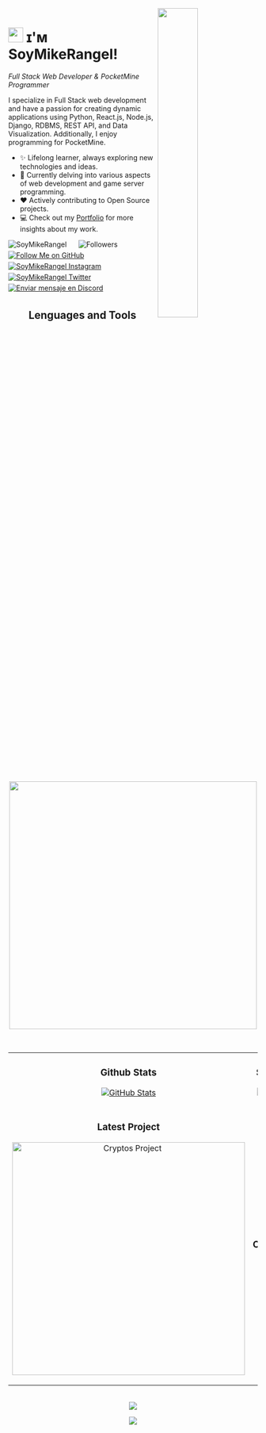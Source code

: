 <div>
  <a href="#">
    <img align="right" width="40%" src="https://owlbertsio-resized.s3.amazonaws.com/Popper.psd.full.png">
  </a>
</div>

# <img src="https://emojis.slackmojis.com/emojis/images/1531849430/4246/blob-sunglasses.gif?1531849430" width="30"/> ɪ'ᴍ SoyMikeRangel! 
*Full Stack Web Developer & PocketMine Programmer*
<br /> 

<p align="left">I specialize in Full Stack web development and have a passion for creating dynamic applications using Python, React.js, Node.js, Django, RDBMS, REST API, and Data Visualization. Additionally, I enjoy programming for PocketMine.</p>

- ✨ Lifelong learner, always exploring new technologies and ideas.
- 🌱 Currently delving into various aspects of web development and game server programming.
- ❤ Actively contributing to Open Source projects.
- 💻 Check out my [Portfolio](https://github.com/SoyMikeRangel) for more insights about my work.

<p align="left">
  <img src="https://komarev.com/ghpvc/?username=SoyMikeRangel&label=Profile%20views&color=770677&style=for-the-badge&logo=star" alt="SoyMikeRangel" style="padding-right:20px;"/>
  <img src="https://img.shields.io/github/followers/SoyMikeRangel?label=Followers&style=for-the-badge&logo=github&color=blue" alt="Followers" style="margin-bottom: 5px;"/>
  <a href="https://github.com/SoyMikeRangel">
    <img src="https://img.shields.io/badge/Follow%20Me-%23000?style=for-the-badge&logo=github&logoColor=white" alt="Follow Me on GitHub" style="margin-bottom: 5px;"/>
  </a>
  <a href="https://www.instagram.com/iamsiddharthaa2" target="_blank">
    <img src="https://img.shields.io/badge/Instagram-E4405F?style=for-the-badge&logo=instagram&logoColor=white" alt="SoyMikeRangel Instagram" style="margin-bottom: 5px;"/>
  </a>
  <a href="https://x.com/MikeRangelMR" target="_blank">
    <img src="https://img.shields.io/badge/Twitter-1DA1F2?style=for-the-badge&logo=twitter&logoColor=white" alt="SoyMikeRangel Twitter" style="margin-bottom: 5px;"/>
  </a>
  <a href="https://discord.com/users/soymikerangel_" target="_blank">
    <img src="https://img.shields.io/badge/Discord-7289DA?style=for-the-badge&logo=discord&logoColor=white" alt="Enviar mensaje en Discord" style="margin-bottom: 5px;"/>
  </a>
</p>

<h2 align="center">Lenguages and Tools</h2> 
<p align="center">
    <a href="#">
      <img width="500px"  src="https://skillicons.dev/icons?i=py,java,js,html,css,php,react,git,phpstorm,vscode,docker,aws,azure,linux&perline=10"  />
    </a>
</p>
<br />

<table width="100%">
  <tr>
    <td width="50%">
      <h3 align="center"><strong>Github Stats</strong></h3>
      <p align="center">
        <a href="https://github.com/SoyMikeRangel">
          <img align="center" src="https://github-readme-stats.vercel.app/api?username=SoyMikeRangel&count_private=true&show_icons=true&theme=nightowl" alt="GitHub Stats" />
        </a>
      </p>
    </td>
    <td width="50%">
      <h3 align="center"><strong>Streak Stats</strong></h3>
      <p align="center">
        <a href="https://github.com/SoyMikeRangel">
          <img align="center" src="https://streak-stats.demolab.com?user=SoyMikeRangel&theme=nightowl" alt="Streak Stats" />
        </a>
      </p>
    </td>
  </tr>
  <tr>
    <td width="50%">
      <h3 align="center"><strong>Latest Project</strong></h3>
      <p align="center">
        <a href="https://github.com/SoyMikeRangel/cryptos">
          <img align="center" width="470" src="https://github-readme-stats.vercel.app/api/pin/?username=SoyMikeRangel&repo=cryptos&theme=nightowl&show_owner=true" alt="Cryptos Project" />
        </a>
      </p>
    </td>
    <td width="50%">
      <h3 align="center"><strong>Top Contributions</strong></h3>
      <p align="center">
        <a href="https://github.com/SoyMikeRangel">
          <img align="center" src="https://github-contributor-stats.vercel.app/api?username=SoyMikeRangel&limit=3&theme=nightowl&show_owner=true&combine_all_yearly_contributions=true" alt="Top Repo" />
        </a>
      </p>
    </td>
  </tr>
</table>
<br />

<div align="center">
  <a href="#">
    <img src="https://github-readme-activity-graph.vercel.app/graph?username=SoyMikeRangel&bg_color=011627&color=79d3c3&line=c792ea&point=ffeb95&area=true&hide_border=false" border-radius="15">
  </a>
</div>

<p align="center">
  <a href="#">
    <img src="https://capsule-render.vercel.app/api?type=waving&color=gradient&height=65&section=footer"/>
  </a>
</p>
